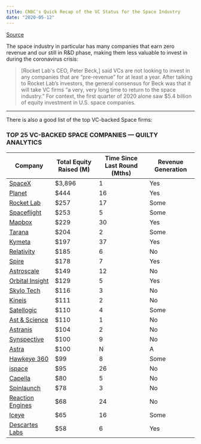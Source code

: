 ```yaml
---
title: CNBC's Quick Recap of the VC Status for the Space Industry
date: "2020-05-12"
---
```


[Source](https://www.cnbc.com/2020/05/03/rocket-lab-ceo-space-industry-in-coronavirus-slog.html)

The space industry in particular has many companies that earn zero revenue and our still in R&D phase, making them less valuable to invest in during the coronavirus crisis:

> [Rocket Lab's CEO, Peter Beck,] said VCs are not looking to invest in any companies that are “pre-revenue” for at least a year. After talking to Rocket Lab’s investors, the general consensus for Beck was that it will take VC firms “a very, very long time to return to the space industry.” For context, the first quarter of 2020 alone saw $5.4 billion of equity investment in U.S. space companies.

---

There is also a good list of the top VC-backed Space firms:

### TOP 25 VC-BACKED SPACE COMPANIES — QUILTY ANALYTICS

| Company | Total Equity Raised (M) | Time Since Last Round (Mths) | Revenue Generation |
|--------|--------|------------|-------------|
| [SpaceX](https://www.spacex.com/) | $3,896 | 1 | Yes |
| [Planet](https://www.planet.com/) | $444 | 16 | Yes |
| [Rocket Lab](https://www.rocketlabusa.com/) | $257 | 17 | Some |
| [Spaceflight](https://spaceflight.com/) | $253 | 5 | Some |
| [Mapbox](https://www.mapbox.com/) | $229 | 30 | Yes |
| [Tarana](https://www.taranawireless.com/intro.html) | $204 | 2 | Some |
| [Kymeta](https://www.kymetacorp.com/) | $197 | 37 | Yes |
| [Relativity](https://www.relativityspace.com/) | $185 | 6 | No |
| [Spire](https://spire.com/) | $178 | 7 | Yes |
| [Astroscale](https://astroscale.com/) | $149 | 12 | No |
| [Orbital Insight](https://orbitalinsight.com/) | $129 | 5 | Yes |
| [Skylo Tech](https://www.skylo.tech/) | $116 | 3 | No |
| [Kineis](https://www.kineis.com/en/) | $111 | 2 | No |
| [Satellogic](https://satellogic.com/) | $110 | 4 | Some |
| [Ast & Science](https://ast-science.com/) | $110 | 1 | No |
| [Astranis](https://www.astranis.com/) | $104 | 2 | No |
| [Synspective](https://synspective.com/) | $100 | 9 | No |
| [Astra](https://astra.com/) | $100 |  N | A | No |
| [Hawkeye 360](https://www.he360.com/) | $99 | 8 | Some |
| [ispace](https://ispace-inc.com/) | $95 | 26 | No |
| [Capella](https://www.capellaspace.com/) | $80 | 5 | No |
| [Spinlaunch](https://www.spinlaunch.com/) | $78 | 3 | No |
| [Reaction Engines](https://www.reactionengines.co.uk/) | $68 | 24 | No |
| [Iceye](https://www.iceye.com/) | $65 | 16 | Some |
| [Descartes Labs](https://www.descarteslabs.com/) | $58 | 6 | Yes |
